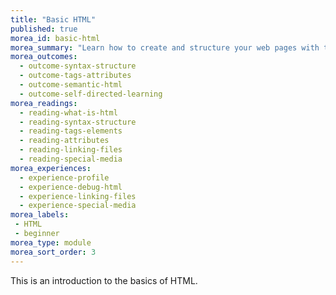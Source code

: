 ```yaml
---
title: "Basic HTML"
published: true
morea_id: basic-html
morea_summary: "Learn how to create and structure your web pages with the basics of HTML"
morea_outcomes:
  - outcome-syntax-structure
  - outcome-tags-attributes
  - outcome-semantic-html
  - outcome-self-directed-learning
morea_readings:
  - reading-what-is-html
  - reading-syntax-structure
  - reading-tags-elements
  - reading-attributes
  - reading-linking-files
  - reading-special-media
morea_experiences:
  - experience-profile
  - experience-debug-html
  - experience-linking-files
  - experience-special-media
morea_labels:
 - HTML
 - beginner
morea_type: module
morea_sort_order: 3
---
```


This is an introduction to the basics of HTML.
